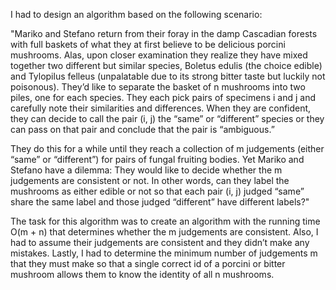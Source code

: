 I had to design an algorithm based on the following scenario:

"Mariko and Stefano return from their foray in the damp Cascadian forests with full baskets of what they at first believe to be delicious porcini mushrooms. Alas, upon closer examination they realize they have mixed together two different but similar species, Boletus edulis (the choice edible) and Tylopilus felleus (unpalatable due to its strong bitter taste but luckily not poisonous). They’d like to separate the basket of n mushrooms into two piles, one for each species. They each pick pairs of specimens i and j and carefully note their similarities and differences. When they are confident, they can decide to call the pair (i, j) the “same” or “different” species or they can pass on that pair and conclude that the pair is “ambiguous.” 

They do this for a while until they reach a collection of m judgements (either “same” or “different”) for pairs of fungal fruiting bodies. Yet Mariko and Stefano have a dilemma: They would like to decide whether the m judgements are consistent or not. In other words, can they label the mushrooms as either edible or not so that each pair (i, j) judged “same” share the same label and those judged “different” have different labels?" 

The task for this algorithm was to create an algorithm with the running time O(m + n) that determines whether the m judgements are consistent. Also, I had to assume their judgements are consistent and they didn’t make any mistakes. Lastly, I had to determine the minimum number of judgements m that they must make so that a single correct id of a porcini or bitter mushroom allows them to know the identity of all n mushrooms.
